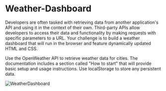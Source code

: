 # Weather-Dashboard
Developers are often tasked with retrieving data from another application's API and using it in the context of their own. Third-party APIs allow developers to access their data and functionality by making requests with specific parameters to a URL. Your challenge is to build a weather dashboard that will run in the browser and feature dynamically updated HTML and CSS.

Use the OpenWeather API to retrieve weather data for cities. The documentation includes a section called "How to start" that will provide basic setup and usage instructions. Use localStorage to store any persistent data.

![WeatherDashboard](https://github.com/cjva24/Weather-Dashboard/assets/142863226/5f10e970-9c68-4d83-8557-34220490a797)
